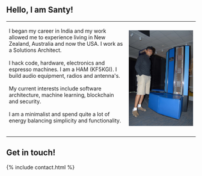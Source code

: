 
## Hello, I am Santy!
<div>
<!-- Main intro section -->
<table class="main_page_table">
    <tr>
        <td>
            <p>
            I began my career in India and my work allowed me to experience living in New Zealand, Australia and now the USA. I work as 
            a Solutions Architect.
            <br>
            <br>
             I hack code, hardware, electronics and espresso machines. I am a HAM (KF5KGI). I build audio equipment, radios and
             antenna's.
             <br>
             <br>
             My current interests include software architecture, machine learning, blockchain and security. 
             <br>
             <br>
             I am a minimalist and spend quite a lot of energy balancing simplicity and functionality.
             <br>
             <br>
             </p>
        </td>
        <td>
        <img src = "/images/santy_cray.jpg">
        </td>
    </tr>
</table>

</div>

## Get in touch!

{% include contact.html %}
